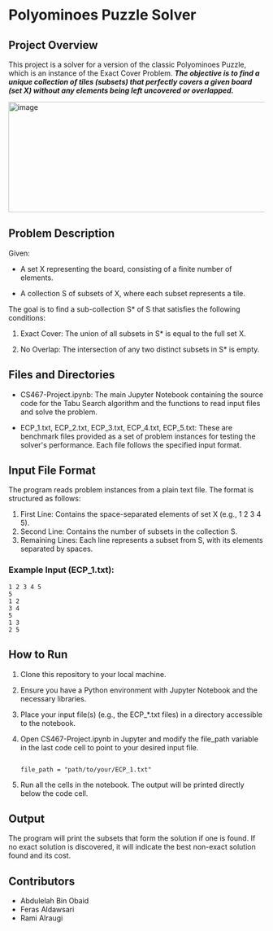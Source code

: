 # Polyominoes Puzzle Solver

## Project Overview

This project is a solver for a version of the classic Polyominoes Puzzle, which is an instance of the Exact Cover Problem. ***The objective is to find a unique collection of tiles (subsets) that perfectly covers a given board (set X) without any elements being left uncovered or overlapped.***

<img width="938" height="217" alt="image" src="https://github.com/user-attachments/assets/8ab66f62-0861-4701-ba1d-59482bf7a13e" />

## Problem Description

Given:

  - A set X representing the board, consisting of a finite number of elements.

  - A collection S of subsets of X, where each subset represents a tile.

The goal is to find a sub-collection S* of S that satisfies the following conditions:

  1. Exact Cover: The union of all subsets in S* is equal to the full set X.

  2. No Overlap: The intersection of any two distinct subsets in S* is empty.

## Files and Directories

  - CS467-Project.ipynb: The main Jupyter Notebook containing the source code for the Tabu Search algorithm and the functions to read input files and solve the problem.

  - ECP_1.txt, ECP_2.txt, ECP_3.txt, ECP_4.txt, ECP_5.txt: These are benchmark files provided as a set of problem instances for testing the solver's performance. Each file follows the specified input format.

## Input File Format

The program reads problem instances from a plain text file. The format is structured as follows:

  1. First Line: Contains the space-separated elements of set X (e.g., 1 2 3 4 5).
  2. Second Line: Contains the number of subsets in the collection S.
  3. Remaining Lines: Each line represents a subset from S, with its elements separated by spaces.

### Example Input (ECP_1.txt):

```
1 2 3 4 5
5
1 2
3 4
5
1 3
2 5

```

## How to Run

  1. Clone this repository to your local machine.
  2. Ensure you have a Python environment with Jupyter Notebook and the necessary libraries.
  3. Place your input file(s) (e.g., the ECP_*.txt files) in a directory accessible to the notebook.
  4. Open CS467-Project.ipynb in Jupyter and modify the file_path variable in the last code cell to point to your desired input file.

     ```
     
     file_path = "path/to/your/ECP_1.txt"
     
     ```
  5. Run all the cells in the notebook. The output will be printed directly below the code cell.
     


## Output

The program will print the subsets that form the solution if one is found. If no exact solution is discovered, it will indicate the best non-exact solution found and its cost.

## Contributors

  - Abdulelah Bin Obaid
  - Feras Aldawsari
  - Rami Alraugi

